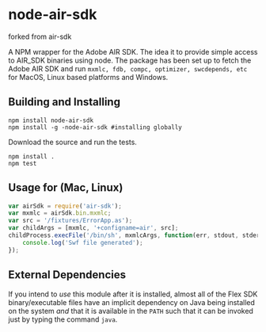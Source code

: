 # node-air-sdk

forked from air-sdk

A NPM wrapper for the Adobe AIR SDK.
The idea it to provide simple access to AIR_SDK binaries using node. The package has been set up to fetch the Adobe AIR SDK and run `mxmlc, fdb, compc, optimizer, swcdepends, etc` for MacOS, Linux based platforms and Windows. 

## Building and Installing

```shell
npm install node-air-sdk 
npm install -g -node-air-sdk #installing globally
```

Download the source and run the tests. 

```shell
npm install .
npm test
```

## Usage for (Mac, Linux)
```js
var airSdk = require('air-sdk');
var mxmlc = airSdk.bin.mxmlc;
var src = '/fixtures/ErrorApp.as');
var childArgs = [mxmlc, '+configname=air', src];
childProcess.execFile('/bin/sh', mxmlcArgs, function(err, stdout, stderr) {
	console.log('Swf file generated');
});

```

## External Dependencies

If you intend to _use_ this module after it is installed, almost all of the Flex
SDK binary/executable files have an implicit dependency on Java being installed
on the system _and_ that it is available in the `PATH` such that it can be
invoked just by typing the command `java`.

